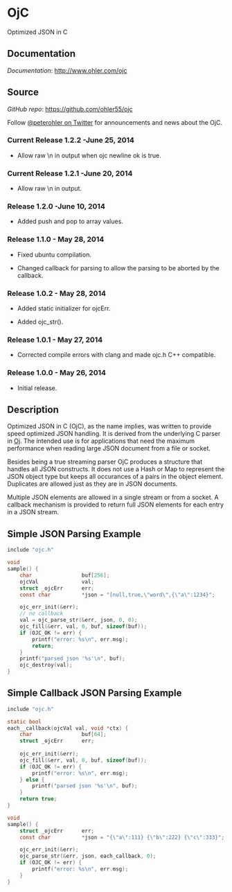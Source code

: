 # OjC

Optimized JSON in C 

## Documentation

*Documentation*: http://www.ohler.com/ojc

## Source

*GitHub* *repo*: https://github.com/ohler55/ojc

Follow [@peterohler on Twitter](http://twitter.com/#!/peterohler) for announcements and news about the OjC.

### Current Release 1.2.2 -June 25, 2014

 - Allow raw \n in output when ojc newline ok is true.

### Current Release 1.2.1 -June 20, 2014

 - Allow raw \n in output.

### Release 1.2.0 -June 10, 2014

 - Added push and pop to array values.

### Release 1.1.0 - May 28, 2014

 - Fixed ubuntu compilation.

 - Changed callback for parsing to allow the parsing to be aborted by the callback.

### Release 1.0.2 - May 28, 2014

 - Added static initializer for ojcErr.

 - Added ojc_str().

### Release 1.0.1 - May 27, 2014

 - Corrected compile errors with clang and made ojc.h C++ compatible.

### Release 1.0.0 - May 26, 2014

 - Initial release.

## Description

Optimized JSON in C (OjC), as the name implies, was written to provide speed
optimized JSON handling. It is derived from the underlying C parser in
[Oj](http://www.ohler.com/oj). The intended use is for applications that need
the maximum performance when reading large JSON document from a file or socket.

Besides being a true streaming parser OjC produces a structure that handles all
JSON constructs. It does not use a Hash or Map to represent the JSON object type
but keeps all occurances of a pairs in the object element. Duplicates are
allowed just as they are in JSON documents.

Multiple JSON elements are allowed in a single stream or from a socket. A
callback mechanism is provided to return full JSON elements for each entry in a
JSON stream.

## Simple JSON Parsing Example

```c
include "ojc.h"

void
sample() {
    char                buf[256];
    ojcVal              val;
    struct _ojcErr      err;
    const char          *json = "[null,true,\"word\",{\"a\":1234}";

    ojc_err_init(&err);
    // no callback
    val = ojc_parse_str(&err, json, 0, 0);
    ojc_fill(&err, val, 0, buf, sizeof(buf));
    if (OJC_OK != err) {
        printf("error: %s\n", err.msg);
        return;
    }
    printf("parsed json '%s'\n", buf);
    ojc_destroy(val);
}

```

## Simple Callback JSON Parsing Example

```c
include "ojc.h"

static bool
each__callback(ojcVal val, void *ctx) {
    char                buf[64];
    struct _ojcErr      err;
    
    ojc_err_init(&err);
    ojc_fill(&err, val, 0, buf, sizeof(buf));
    if (OJC_OK != err) {
        printf("error: %s\n", err.msg);
    } else {
        printf("parsed json '%s'\n", buf);
    }
    return true;
}

void
sample() {
    struct _ojcErr      err;
    const char          *json = "{\"a\":111} {\"b\":222} {\"c\":333}";

    ojc_err_init(&err);
    ojc_parse_str(&err, json, each_callback, 0);
    if (OJC_OK != err) {
        printf("error: %s\n", err.msg);
    }
}

```

